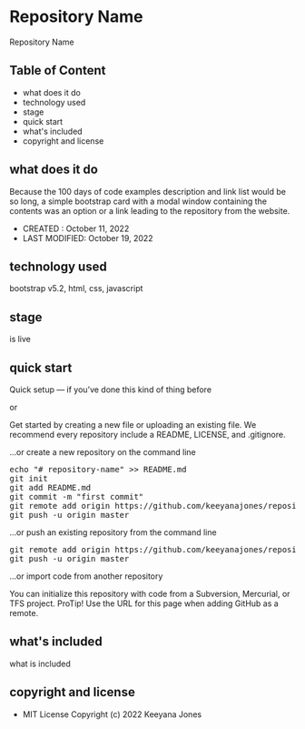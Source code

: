 # Repository Name
Repository Name

## Table of Content
- what does it do
- technology used
- stage
- quick start
- what's included
- copyright and license

## what does it do
Because the 100 days of code examples description and link list would be so long, a simple bootstrap card with a modal window containing the contents was an option or a link leading to the repository from the website.  

- CREATED : October 11, 2022 
- LAST MODIFIED: October 19, 2022

## technology used
bootstrap v5.2, html, css, javascript

## stage
is live

## quick start
Quick setup — if you’ve done this kind of thing before

or

Get started by creating a new file or uploading an existing file. We recommend every repository include a README, LICENSE, and .gitignore.

…or create a new repository on the command line

<pre>
echo "# repository-name" >> README.md
git init
git add README.md
git commit -m "first commit"
git remote add origin https://github.com/keeyanajones/repository-name.git
git push -u origin master
</pre>                

…or push an existing repository from the command line

<pre>
git remote add origin https://github.com/keeyanajones/repository-name.git
git push -u origin master
</pre>

…or import code from another repository

You can initialize this repository with code from a Subversion, Mercurial, or TFS project.
ProTip! Use the URL for this page when adding GitHub as a remote.

## what's included
what is included

## copyright and license
 - MIT License Copyright (c) 2022 Keeyana Jones
